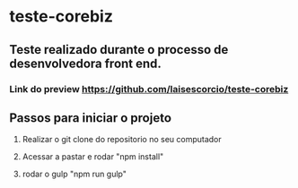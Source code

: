 # teste-corebiz

## Teste realizado durante o processo de desenvolvedora front end.

### Link do preview https://github.com/laisescorcio/teste-corebiz

## Passos para iniciar o projeto

1. Realizar o git clone do repositorio no seu computador

2. Acessar a pastar e rodar "npm install"

3. rodar o gulp "npm run gulp"

